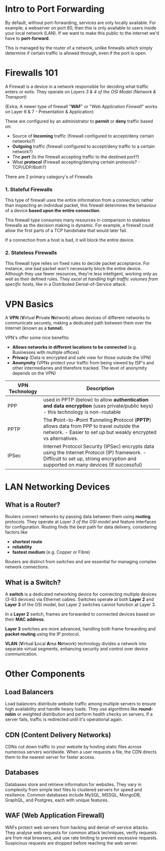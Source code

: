 # Intro to Port Forwarding
By default, without port-forwarding, services are only locally available.
For example; a webserver on port 80, then this is only available to users inside your local network (LAN).
If we want to make this public to the internet we'd have to **port-forward**.

This is managed by the router of a network, unlike firewalls which simply determine if certain traffic is allowed through, even if the port is open.
# Firewalls 101
A Firewall is a device in a network responsible for deciding what traffic enters or exits.
They operate on *Layers 3 & 4 of the OSI Model (Network & Transport)*

(Extra; A newer type of firewall "**WAF**" or "*Web Application Firewall*" works on Layer 6 & 7 - Presentation & Application)

These are configured by an administrator to **permit** or **deny** traffic based on:
- Source of **Incoming** traffic (firewall configured to accept/deny certain networks?)
- **Outgoing** traffic (firewall configured to accept/deny traffic to a certain network?)
- The **port** (Is the firewall accepting traffic to the destined port?)
- What **protocol** (Firewall accepting/denying certain protocols? - TCP/UDP/Both?)

There are 2 primary category's of Firewalls
### 1. Stateful Firewalls
This type of firewall uses the entire information from a connection; rather than inspecting an individual packet, this firewall determines the behaviour of a device **based upon the entire connection**.

This firewall type consumes many resources in comparison to stateless firewalls as the decision making is dynamic. For example, a firewall could allow the first parts of a TCP handshake that would later fail.

If a connection from a host is bad, it will block the entire device.
### 2. Stateless Firewalls
This firewall type relies on fixed rules to decide packet acceptance.
For instance, one bad packet won't necessarily block the entire device. Although they use fewer resources, they're less intelligent, working only as well as their defined rules. 
They *excel at handling high traffic volumes from specific hosts*, like in a Distributed Denial-of-Service attack.

# VPN Basics
A **VPN** (**V**irtual **P**rivate **N**etwork) allows devices of different networks to communicate securely, making a dedicated path between them over the Internet (known as a **tunnel**).

VPN's offer some nice benefits:
- **Allows networks in different locations to be connected** (e.g. Businesses with multiple offices)
- **Privacy** (Data is encrypted and safe view for those outside the VPN)
- **Anonymity** (VPNs protect your traffic from being viewed by ISP's and other intermediaries and therefore tracked. The level of anonymity depends on the VPN)


| **VPN Technology** | **Description**                                                                                                                                                                     |
| ------------------ | ----------------------------------------------------------------------------------------------------------------------------------------------------------------------------------- |
| PPP                | used in PPTP (below) to allow **authentication and data encryption** (uses private/public keys) - this technology is non-routable                                                   |
| PPTP               | The **P**oint-to-**P**oint **T**unneling **P**rotocol (**PPTP**) allows data from PPP to travel outside the network. - Easier to set up but weakly encrypted vs alternatives.       |
| IPSec              | Internet Protocol Security (IPSec) encrypts data using the Internet Protocol (IP) framework. - Difficult to set up, strong encryption and supported on many devices (If successful) |

# LAN Networking Devices

## What is a Router?
Routers connect networks by passing data between them using **routing** protocols. They operate at *Layer 3 of the OSI model* and feature interfaces for configuration.
Routing finds the best path for data delivery, considering factors like 
- **shortest route**
- **reliability**
- **fastest medium** (e.g. Copper or Fibre)

Routers are distinct from switches and are essential for managing complex network connections.
## What is a Switch?
A **switch** is a dedicated networking device for connecting multiple devices (3-63 devices) via Ethernet cables.
Switches operate at both **Layer 2** and **Layer 3** of the OSI model, but Layer 2 switches cannot function at Layer 3.

In a **Layer 2** switch, frames are forwarded to connected devices based on their **MAC address**.

**Layer 3** switches are more advanced, handling both frame forwarding and **packet routing** using the IP protocol.

**VLAN** (**V**irtual **L**ocal **A**rea **N**etwork) technology divides a network into separate virtual segments, enhancing security and control over device communication.

# Other Components
## Load Balancers
Load balancers distribute website traffic among multiple servers to ensure high availability and handle heavy loads. They use algorithms like **round-robin** or weighted distribution and perform health checks on servers. If a server fails, traffic is redirected until it's operational again.
## CDN (Content Delivery Networks)
CDNs cut down traffic to your website by hosting static files across numerous servers worldwide. When a user requests a file, the CDN directs them to the nearest server for faster access.
## Databases
Databases store and retrieve information for websites. They vary in complexity from simple text files to clustered servers for speed and resilience. Common databases include MySQL, MSSQL, MongoDB, GraphQL, and Postgres, each with unique features.
## WAF (Web Application Firewall)
WAFs protect web servers from hacking and denial-of-service attacks. They analyse web requests for common attack techniques, verify requests are from real browsers, and use rate limiting to prevent excessive requests. Suspicious requests are dropped before reaching the web server.